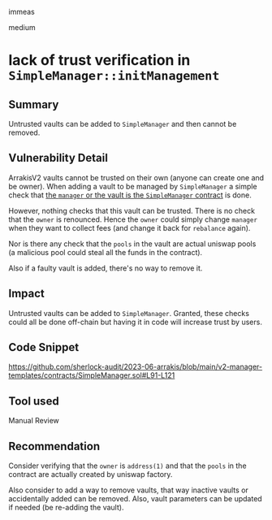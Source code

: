 immeas

medium

# lack of trust verification in `SimpleManager::initManagement`

## Summary
Untrusted vaults can be added to `SimpleManager` and then cannot be removed.

## Vulnerability Detail
ArrakisV2 vaults cannot be trusted on their own (anyone can create one and be owner). When adding a vault to be managed by `SimpleManager` a simple check that [the `manager` or the vault is the `SimpleManager` contract](https://github.com/sherlock-audit/2023-06-arrakis/blob/main/v2-manager-templates/contracts/SimpleManager.sol#L95) is done.

However, nothing checks that this vault can be trusted. There is no check that the `owner` is renounced. Hence the `owner` could simply change `manager` when they want to collect fees (and change it back for `rebalance` again).

Nor is there any check that the `pools` in the vault are actual uniswap pools (a malicious pool could steal all the funds in the contract).

Also if a faulty vault is added, there's no way to remove it.

## Impact
Untrusted vaults can be added to `SimpleManager`. Granted, these checks could all be done off-chain but having it in code will increase trust by users.

## Code Snippet
https://github.com/sherlock-audit/2023-06-arrakis/blob/main/v2-manager-templates/contracts/SimpleManager.sol#L91-L121

## Tool used
Manual Review

## Recommendation
Consider verifying that the `owner` is `address(1)` and that the `pools` in the contract are actually created by uniswap factory.

Also consider to add a way to remove vaults, that way inactive vaults or accidentally added can be removed. Also, vault parameters can be updated if needed (be re-adding the vault).